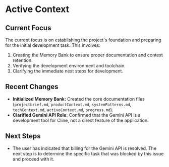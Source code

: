 # Active Context

## Current Focus
The current focus is on establishing the project's foundation and preparing for the initial development task. This involves:
1.  Creating the Memory Bank to ensure proper documentation and context retention.
2.  Verifying the development environment and toolchain.
3.  Clarifying the immediate next steps for development.

## Recent Changes
- **Initialized Memory Bank:** Created the core documentation files (`projectbrief.md`, `productContext.md`, `systemPatterns.md`, `techContext.md`, `activeContext.md`, `progress.md`).
- **Clarified Gemini API Role:** Confirmed that the Gemini API is a development tool for Cline, not a direct feature of the application.

## Next Steps
- The user has indicated that billing for the Gemini API is resolved. The next step is to determine the specific task that was blocked by this issue and proceed with it.
